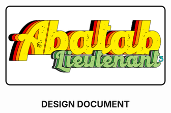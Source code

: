 <div align="center">

![Logo][AbatabLieutenantLogo]

# DESIGN DOCUMENT

</div>

[AbatabLieutenantLogo]: ../../resources/images/logos/AbatabLieutenantLogo.png
